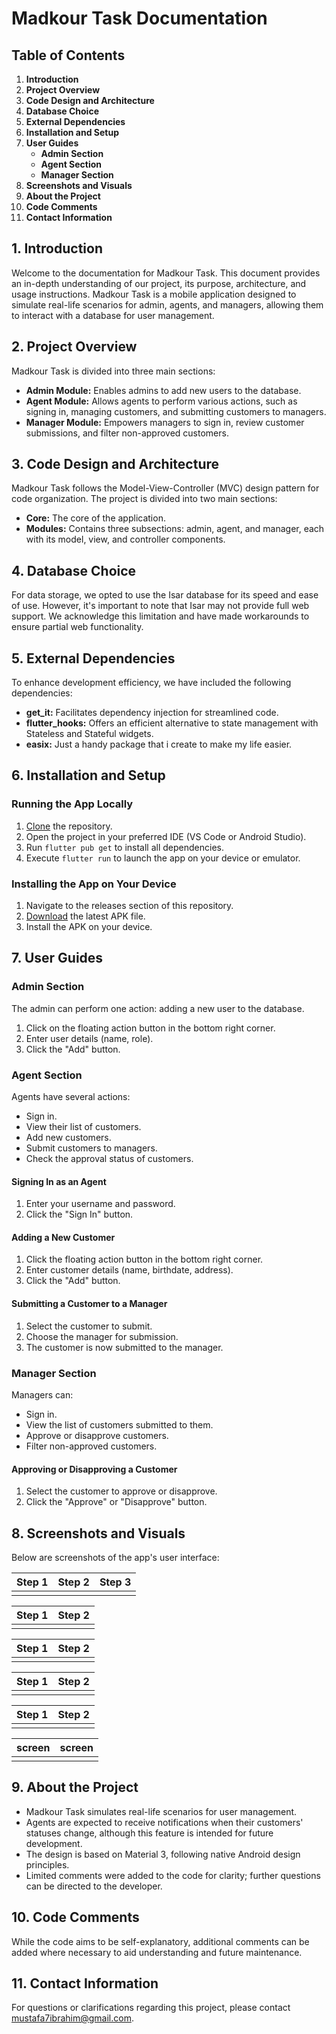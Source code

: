 # Madkour Task Documentation

## Table of Contents

1. **Introduction**
2. **Project Overview**
3. **Code Design and Architecture**
4. **Database Choice**
5. **External Dependencies**
6. **Installation and Setup**
7. **User Guides**
   - **Admin Section**
   - **Agent Section**
   - **Manager Section**
8. **Screenshots and Visuals**
9. **About the Project**
10. **Code Comments**
11. **Contact Information**

## 1. Introduction

Welcome to the documentation for Madkour Task. This document provides an in-depth understanding of our project, its purpose, architecture, and usage instructions. Madkour Task is a mobile application designed to simulate real-life scenarios for admin, agents, and managers, allowing them to interact with a database for user management.

## 2. Project Overview

Madkour Task is divided into three main sections:

- **Admin Module:** Enables admins to add new users to the database.
- **Agent Module:** Allows agents to perform various actions, such as signing in, managing customers, and submitting customers to managers.
- **Manager Module:** Empowers managers to sign in, review customer submissions, and filter non-approved customers.

## 3. Code Design and Architecture

Madkour Task follows the Model-View-Controller (MVC) design pattern for code organization. The project is divided into two main sections:

- **Core:** The core of the application.
- **Modules:** Contains three subsections: admin, agent, and manager, each with its model, view, and controller components.

## 4. Database Choice

For data storage, we opted to use the Isar database for its speed and ease of use. However, it's important to note that Isar may not provide full web support. We acknowledge this limitation and have made workarounds to ensure partial web functionality.

## 5. External Dependencies

To enhance development efficiency, we have included the following dependencies:

- **get_it:** Facilitates dependency injection for streamlined code.
- **flutter_hooks:** Offers an efficient alternative to state management with Stateless and Stateful widgets.
- **easix:** Just a handy package that i create to make my life easier.

## 6. Installation and Setup

### Running the App Locally

1. [Clone](https://github.com/Mustafa7Ibrahim/madkour_task.git) the repository.
2. Open the project in your preferred IDE (VS Code or Android Studio).
3. Run `flutter pub get` to install all dependencies.
4. Execute `flutter run` to launch the app on your device or emulator.

### Installing the App on Your Device

1. Navigate to the releases section of this repository.
2. [Download](https://github.com/Mustafa7Ibrahim/madkour_task/tree/main/releases) the latest APK file.
3. Install the APK on your device.

## 7. User Guides

### Admin Section

The admin can perform one action: adding a new user to the database.

1. Click on the floating action button in the bottom right corner.
2. Enter user details (name, role).
3. Click the "Add" button.

### Agent Section

Agents have several actions:

- Sign in.
- View their list of customers.
- Add new customers.
- Submit customers to managers.
- Check the approval status of customers.

#### Signing In as an Agent

1. Enter your username and password.
2. Click the "Sign In" button.

#### Adding a New Customer

1. Click the floating action button in the bottom right corner.
2. Enter customer details (name, birthdate, address).
3. Click the "Add" button.

#### Submitting a Customer to a Manager

1. Select the customer to submit.
2. Choose the manager for submission.
3. The customer is now submitted to the manager.

### Manager Section

Managers can:

- Sign in.
- View the list of customers submitted to them.
- Approve or disapprove customers.
- Filter non-approved customers.

#### Approving or Disapproving a Customer

1. Select the customer to approve or disapprove.
2. Click the "Approve" or "Disapprove" button.

## 8. Screenshots and Visuals

Below are screenshots of the app's user interface:

| Step 1                            | Step 2                            | Step 3                            |
| --------------------------------- | --------------------------------- | --------------------------------- |
| <img src="assets/a-1.png" alt=""> | <img src="assets/a-2.png" alt=""> | <img src="assets/a-3.png" alt=""> |

| Step 1                             | Step 2                             |
| ---------------------------------- | ---------------------------------- |
| <img src="assets/sa-1.png" alt=""> | <img src="assets/sa-2.png" alt=""> |

| Step 1                             | Step 2                             |
| ---------------------------------- | ---------------------------------- |
| <img src="assets/ad-1.png" alt=""> | <img src="assets/ad-1.png" alt=""> |

| Step 1                              | Step 2                              |
| ----------------------------------- | ----------------------------------- |
| <img src="assets/asc-1.png" alt=""> | <img src="assets/asc-2.png" alt=""> |

| Step 1                             | Step 2                             |
| ---------------------------------- | ---------------------------------- |
| <img src="assets/ma-1.png" alt=""> | <img src="assets/ma-2.png" alt=""> |

| screen                            | screen                            |
| --------------------------------- | --------------------------------- |
| <img src="assets/r-1.png" alt=""> | <img src="assets/r-2.png" alt=""> |

## 9. About the Project

- Madkour Task simulates real-life scenarios for user management.
- Agents are expected to receive notifications when their customers' statuses change, although this feature is intended for future development.
- The design is based on Material 3, following native Android design principles.
- Limited comments were added to the code for clarity; further questions can be directed to the developer.

## 10. Code Comments

While the code aims to be self-explanatory, additional comments can be added where necessary to aid understanding and future maintenance.

## 11. Contact Information

For questions or clarifications regarding this project, please contact mustafa7ibrahim@gmail.com.
